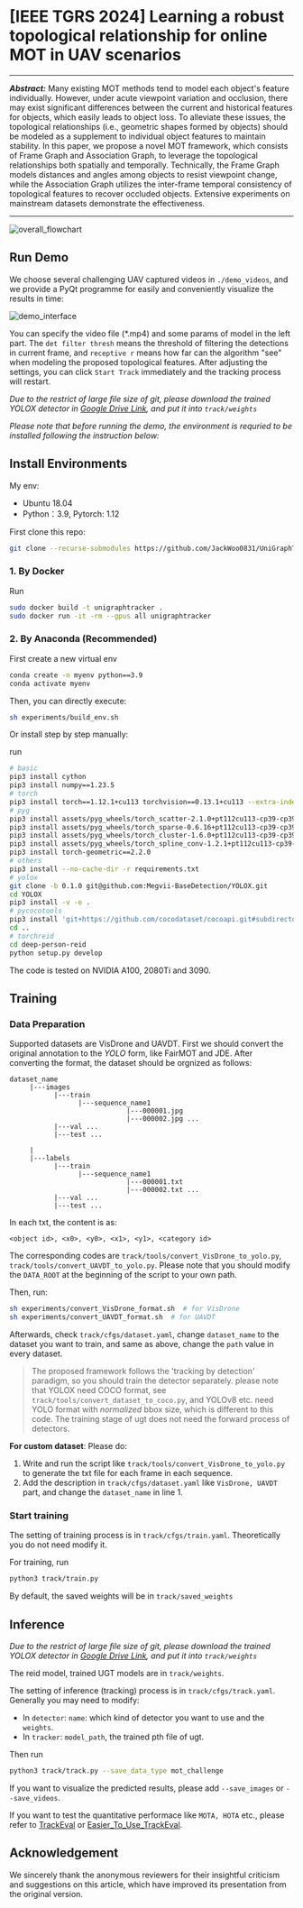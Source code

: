 # [IEEE TGRS 2024] Learning a robust topological relationship for online MOT in UAV scenarios

****
***Abstract:*** Many existing MOT methods tend to model each object's feature individually. However, under acute viewpoint variation and occlusion, there may exist significant differences between the current and historical features for objects, which easily leads to object loss. To alleviate these issues, the topological relationships (i.e., geometric shapes formed by objects) should be modeled as a supplement to individual object features to maintain stability. In this paper, we propose a novel MOT framework, which consists of Frame Graph and Association Graph, to leverage the topological relationships both spatially and temporally. Technically, the Frame Graph models distances and angles among objects to resist viewpoint change, while the Association Graph utilizes the inter-frame temporal consistency of topological features to recover occluded objects. Extensive experiments on mainstream datasets demonstrate the effectiveness.
****

![overall_flowchart](assets/overall.jpg)

## Run Demo

We choose several challenging UAV captured videos in `./demo_videos`, and we provide a PyQt programme for easily and conveniently visualize the results in time:

![demo_interface](assets/demo.jpg)

You can specify the video file (*.mp4) and some params of model in the left part. The `det filter thresh` means the threshold of filtering the detections in current frame, and `receptive r` means how far can the algorithm "see" when modeling the proposed topological features. After adjusting the settings, you can click `Start Track` immediately and the tracking process will restart.

*Due to the restrict of large file size of git, please download the trained YOLOX detector in [Google Drive Link](https://drive.google.com/file/d/1jPmiiELUssQ38HOQspJygAJ0vGbD__kl/view?usp=drive_link), and put it into `track/weights`*

*Please note that before running the demo, the environment is requried to be installed following the instruction below:*

## Install Environments

My env:

- Ubuntu 18.04
- Python：3.9, Pytorch: 1.12

First clone this repo:

```bash
git clone --recurse-submodules https://github.com/JackWoo0831/UniGraphTracker.git
```

### 1. By Docker

Run
```bash
sudo docker build -t unigraphtracker .
sudo docker run -it -rm --gpus all unigraphtracker
```

### 2. By Anaconda (Recommended)

First create a new virtual env

```bash
conda create -n myenv python==3.9
conda activate myenv
```

Then, you can directly execute:

```bash
sh experiments/build_env.sh
```

Or install step by step manually:

run 

```bash
# basic
pip3 install cython
pip3 install numpy==1.23.5
# torch
pip3 install torch==1.12.1+cu113 torchvision==0.13.1+cu113 --extra-index-url https://download.pytorch.org/whl/cu113
# pyg
pip3 install assets/pyg_wheels/torch_scatter-2.1.0+pt112cu113-cp39-cp39-linux_x86_64.whl 
pip3 install assets/pyg_wheels/torch_sparse-0.6.16+pt112cu113-cp39-cp39-linux_x86_64.whl
pip3 install assets/pyg_wheels/torch_cluster-1.6.0+pt112cu113-cp39-cp39-linux_x86_64.whl
pip3 install assets/pyg_wheels/torch_spline_conv-1.2.1+pt112cu113-cp39-cp39-linux_x86_64.whl
pip3 install torch-geometric==2.2.0
# others
pip3 install --no-cache-dir -r requirements.txt
# yolox
git clone -b 0.1.0 git@github.com:Megvii-BaseDetection/YOLOX.git
cd YOLOX
pip3 install -v -e .
# pycocotools
pip3 install 'git+https://github.com/cocodataset/cocoapi.git#subdirectory=PythonAPI'
cd ..
# torchreid
cd deep-person-reid
python setup.py develop

```

The code is tested on NVIDIA A100, 2080Ti and 3090.

## Training

### Data Preparation

Supported datasets are VisDrone and UAVDT. First we should convert the original annotation to the *YOLO* form, like FairMOT and JDE. After converting the format, the dataset should be orgnized as follows:

```
dataset_name
     |---images
           |---train
                 |---sequence_name1
                             |---000001.jpg
                             |---000002.jpg ...
           |---val ...
           |---test ...

     |
     |---labels
           |---train
                 |---sequence_name1
                             |---000001.txt
                             |---000002.txt ...
           |---val ...
           |---test ...
```

In each txt, the content is as:

```
<object id>, <x0>, <y0>, <x1>, <y1>, <category id>
```

The corresponding codes are `track/tools/convert_VisDrone_to_yolo.py`, `track/tools/convert_UAVDT_to_yolo.py`. Please note that you should modify the `DATA_ROOT` at the beginning of the script to your own path. 

Then, run:

```bash
sh experiments/convert_VisDrone_format.sh  # for VisDrone
sh experiments/convert_UAVDT_format.sh  # for UAVDT
```

Afterwards, check `track/cfgs/dataset.yaml`, change `dataset_name` to the dataset you want to train, and same as above, change the `path` value in every dataset.

> The proposed framework follows the 'tracking by detection' paradigm, so you should train the detector separately. please note that YOLOX need COCO format, see `track/tools/convert_dataset_to_coco.py`, and YOLOv8 etc. need YOLO format with *normalized* bbox size, which is different to this code. The training stage of ugt does not need the forward process of detectors.

**For custom dataset**: Please do:

1. Write and run the script like `track/tools/convert_VisDrone_to_yolo.py` to generate the txt file for each frame in each sequence.
2. Add the description in `track/cfgs/dataset.yaml` like `VisDrone, UAVDT` part, and change the `dataset_name` in line 1.


### Start training

The setting of training process is in `track/cfgs/train.yaml`. Theoretically you do not need modify it.

For training, run 

```bash
python3 track/train.py
```

By default, the saved weights will be in `track/saved_weights`

## Inference

*Due to the restrict of large file size of git, please download the trained YOLOX detector in [Google Drive Link](https://drive.google.com/file/d/1jPmiiELUssQ38HOQspJygAJ0vGbD__kl/view?usp=drive_link), and put it into `track/weights`*

The reid model, trained UGT models are in `track/weights`. 

The setting of inference (tracking) process is in `track/cfgs/track.yaml`. Generally you may need to modify:
- In `detector`: `name`: which kind of detector you want to use and the `weights`.
- In `tracker`: `model_path`, the trained pth file of ugt.

Then run

```bash
python3 track/track.py --save_data_type mot_challenge 
```

If you want to visualize the predicted results, please add `--save_images` or `--save_videos`.

If you want to test the quantitative performace like `MOTA, HOTA` etc., please refer to [TrackEval](https://github.com/JonathonLuiten/TrackEval) or [Easier_To_Use_TrackEval](https://github.com/JackWoo0831/Easier_To_Use_TrackEval).

## Acknowledgement

We sincerely thank the anonymous reviewers for their insightful criticism and suggestions on this article, which have improved its presentation from the original version.
